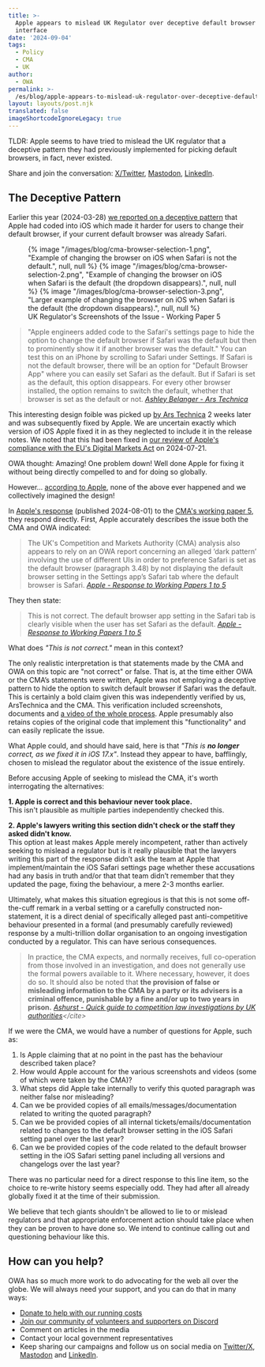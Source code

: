 ```yaml
---
title: >-
  Apple appears to mislead UK Regulator over deceptive default browser user
  interface
date: '2024-09-04'
tags:
  - Policy
  - CMA
  - UK
author:
  - OWA
permalink: >-
  /es/blog/apple-appears-to-mislead-uk-regulator-over-deceptive-default-browser-user-interface/index.html
layout: layouts/post.njk
translated: false
imageShortcodeIgnoreLegacy: true
---
```


TLDR: Apple seems to have tried to mislead the UK regulator that a deceptive pattern they had previously implemented for picking default browsers, in fact, never existed.

Share and join the conversation: [X/Twitter](https://twitter.com/OpenWebAdvocacy/status/1831247394643800481), [Mastodon](https://mastodon.social/@owa/113078330412825453
), [LinkedIn](https://www.linkedin.com/posts/open-web-advocacy_breaking-apple-appears-to-mislead-uk-regulator-activity-7237018638518509568-Gxrc).

## The Deceptive Pattern

Earlier this year (2024-03-28) [we reported on a deceptive pattern](https://open-web-advocacy.org/blog/apples-one-weird-trick-to-stop-you-changing-your-default-browser/) that Apple had coded into iOS which made it harder for users to change their default browser, if your current default browser was already Safari.

<figure>
    {% image
        "/images/blog/cma-browser-selection-1.png",
        "Example of changing the browser on iOS when Safari is not the default.",
        null, null
    %}
    {% image
        "/images/blog/cma-browser-selection-2.png",
        "Example of changing the browser on iOS when Safari is the default (the dropdown disappears).",
        null, null
    %}
    {% image
        "/images/blog/cma-browser-selection-3.png",
        "Larger example of changing the browser on iOS when Safari is the default (the dropdown disappears).",
        null, null
    %}
    <figcaption>UK Regulator's Screenshots of the Issue - Working Paper 5</figcaption>
</figure>

> "Apple engineers added code to the Safari's settings page to hide the option to change the default browser if Safari was the default but then to prominently show it if another browser was the default." You can test this on an iPhone by scrolling to Safari under Settings. If Safari is not the default browser, there will be an option for "Default Browser App" where you can easily set Safari as the default. But if Safari is set as the default, this option disappears. For every other browser installed, the option remains to switch the default, whether that browser is set as the default or not.
> <cite>[Ashley Belanger - Ars Technica](https://arstechnica.com/tech-policy/2024/04/report-people-are-bailing-on-safari-after-dma-makes-changing-defaults-easier/2/)</cite>

This interesting design foible was picked up [by Ars Technica](https://arstechnica.com/tech-policy/2024/04/report-people-are-bailing-on-safari-after-dma-makes-changing-defaults-easier/2/) 2 weeks later and was subsequently fixed by Apple. We are uncertain exactly which version of iOS Apple fixed it in as they neglected to include it in the release notes. We noted that this had been fixed in [our review of Apple's compliance with the EU's Digital Markets Act](https://open-web-advocacy.org/apple-dma-review/#option-to-change-default-browser-hidden-if-gatekeepers-browser-is-the-default) on 2024-07-21.

OWA thought: Amazing! One problem down! Well done Apple for fixing it without being directly compelled to and for doing so globally.

However... [according to Apple](https://assets.publishing.service.gov.uk/media/66d6c524c52d5fb4c82ddd65/2024-08-01_Apple_Response_to_Working_Papers_1_to_5_-_TO_BE_PUBLISHED.pdf), none of the above ever happened and we collectively imagined the design!

In [Apple's response](https://assets.publishing.service.gov.uk/media/66d6c524c52d5fb4c82ddd65/2024-08-01_Apple_Response_to_Working_Papers_1_to_5_-_TO_BE_PUBLISHED.pdf) (published 2024-08-01) to the [CMA's working paper 5](https://assets.publishing.service.gov.uk/media/669111d949b9c0597fdafbbb/WP5_-_The_role_of_choice_architecture_on_competition_in_the_supply_of_mobile_browsers.pdf), they respond directly. First, Apple accurately describes the issue both the CMA and OWA indicated:

> The UK's Competition and Markets Authority (CMA) analysis also appears to rely on an OWA report concerning an alleged ‘dark pattern’ involving the use of different UIs in order to preference Safari is set as the default browser (paragraph 3.48) by not displaying the default browser setting in the Settings app’s Safari tab where the default browser is Safari.
> <cite>[Apple - Response to Working Papers 1 to 5](https://assets.publishing.service.gov.uk/media/66d6c524c52d5fb4c82ddd65/2024-08-01_Apple_Response_to_Working_Papers_1_to_5_-_TO_BE_PUBLISHED.pdf)</cite>

They then state:

> This is not correct. The default browser app setting in the Safari tab is clearly visible when the user has set Safari as the default.
> <cite>[Apple - Response to Working Papers 1 to 5](https://assets.publishing.service.gov.uk/media/66d6c524c52d5fb4c82ddd65/2024-08-01_Apple_Response_to_Working_Papers_1_to_5_-_TO_BE_PUBLISHED.pdf)</cite>

What does _"This is not correct."_ mean in this context? 

The only realistic interpretation is that statements made by the CMA and OWA on this topic are "not correct" or false. That is, at the time either OWA or the CMA’s statements were written, Apple was not employing a deceptive pattern to hide the option to switch default browser if Safari was the default. This is certainly a bold claim given this was independently verified by us, ArsTechnica and the CMA. This verification included screenshots, documents and [a video of the whole process](https://youtu.be/o6uwiG1nKK4). Apple presumably also retains copies of the original code that implement this "functionality" and can easily replicate the issue.

What Apple could, and should have said, here is that _"This is **no longer** correct, as we fixed it in iOS 17.x"_. Instead they appear to have, bafflingly, chosen to mislead the regulator about the existence of the issue entirely.

Before accusing Apple of seeking to mislead the CMA, it's worth interrogating the alternatives:

**1. Apple is correct and this behaviour never took place.**<br>
This isn't plausible as multiple parties independently checked this.

**2. Apple's lawyers writing this section didn't check or the staff they asked didn't know.**<br>
This option at least makes Apple merely incompetent, rather than actively seeking to mislead a regulator but is it really plausible that the lawyers writing this part of the response didn’t  ask the team at Apple that implement/maintain the iOS Safari settings page whether these accusations had any basis in truth and/or that that team didn’t remember that they updated the page, fixing the behaviour, a mere 2-3 months earlier.

Ultimately, what makes this situation egregious is that this is not some off-the-cuff remark in a verbal setting or a carefully constructed non-statement, it is a direct denial of specifically alleged past anti-competitive behaviour presented in a formal (and presumably carefully reviewed) response by a multi-trillion dollar organisation to an ongoing investigation conducted by a regulator. This can have serious consequences.

> In practice, the CMA expects, and normally receives, full co-operation from those involved in an investigation, and does not generally use the formal powers available to it. Where necessary, however, it does do so. It should also be noted that **the provision of false or misleading information to the CMA by a party or its advisers is a criminal offence, punishable by a fine and/or up to two years in prison.**
> <cite>[Ashurst - Quick guide to competition law investigations by UK authorities](https://www.ashurst.com/en/insights/quickguide-the-use-of-market-studies-and-market-investigations-in-uk-competition-law/#:~:text=It%20should%20also%20be%20noted%20that%20the%20provision%20of%20false%20or%20misleading%20information%20to%20the%20CMA%20by%20a%20party%20or%20its%20advisers%20is%20a%20criminal%20offence%2C%20punishable%20by%20a%20fine%20and/or%20up%20to%20two%20years%20in%20prison.)</cite>

If we were the CMA, we would have a number of questions for Apple, such as:

1. Is Apple claiming that at no point in the past has the behaviour described taken place?
2. How would Apple account for the various screenshots and videos (some of which were taken by the CMA)?
3. What steps did Apple take internally to verify this quoted paragraph was neither false nor misleading?
4. Can we be provided copies of all emails/messages/documentation related to writing the quoted paragraph?
5. Can we be provided copies of all internal tickets/emails/documentation related to changes to the default browser setting in the iOS Safari setting panel over the last year?
6. Can we be provided copies of the code related to the default browser setting in the iOS Safari setting panel including all versions and changelogs over the last year?

There was no particular need for a direct response to this line item, so the choice to re-write history seems especially odd. They had after all already globally fixed it at the time of their submission.

We believe that tech giants shouldn't be allowed to lie to or mislead regulators and that appropriate enforcement action should take place when they can be proven to have done so. We intend to continue calling out and questioning behaviour like this. 

## How can you help?

OWA has so much more work to do advocating for the web all over the globe. We will always need your support, and you can do that in many ways:

* [Donate to help with our running costs](https://www.paypal.com/donate/?hosted_button_id=3FD5DUWT4DNBG)
* [Join our community of volunteers and supporters on Discord](https://discord.com/invite/x53hkqrRKx)
* Comment on articles in the media
* Contact your local government representatives
* Keep sharing our campaigns and follow us on social media on [Twitter/X](https://twitter.com/OpenWebAdvocacy), [Mastodon](https://mastodon.social/@owa) and [LinkedIn](https://www.linkedin.com/company/open-web-advocacy/).
